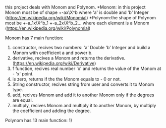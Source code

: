 this project deals with Monom and Polynom.
*Monom: in this project Monom most be of shape +-ax\X^b where 'a' is double and 'b' Integer (https://en.wikipedia.org/wiki/Monomial)
*Polynom:the shape of Polynom most be +-a_1x\X^b_1 +-a_2x\X^b_2... where each element is a Monom (https://en.wikipedia.org/wiki/Polynomial)

Monom has 7 main function:
1) constructor, recives two numbers: 'a' Double 'b' Integer and build a Monom with coefficient a and power b.
2) derivative, recives a Monom and returns the derivative. (https://en.wikipedia.org/wiki/Derivative)
3) f function, recives real number 'x' and returns the value of the Monom at - 'x' point.
4) is zero, returns if the the Monom equals to - 0 or not.
5) String constructor, recives string from user and converts it to Monom type.
6) add, recives Monom and add it to another Monom only if the degrees are equal.
7) multiply, recives Monom and multiply it to another Monom, by multiply the coefficient and adding the degree.

Polynom has 13 main function:
1) 

